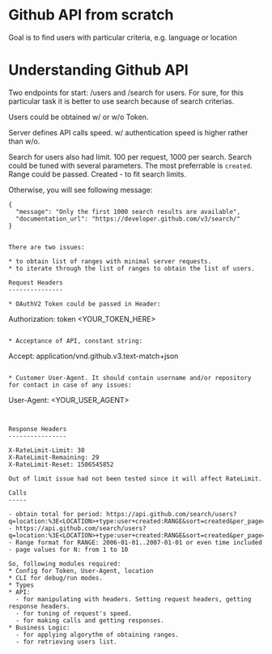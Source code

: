 Github API from scratch
================

Goal is to find users with particular criteria, e.g. language or location

Understanding Github API
========================

Two endpoints for start: /users and /search for users.
For sure, for this particular task it is better to use search because of search criterias.

Users could be obtained w/ or w/o Token.

Server defines API calls speed. w/ authentication speed is higher rather than w/o.

Search for users also had limit. 100 per request, 1000 per search. Search could be tuned with several parameters. The most preferrable is `created`. Range could be passed. Created - to fit search limits.

Otherwise, you will see following message:
```
{
  "message": "Only the first 1000 search results are available",
  "documentation_url": "https://developer.github.com/v3/search/"
}


There are two issues:

* to obtain list of ranges with minimal server requests.
* to iterate through the list of ranges to obtain the list of users.

Request Headers
---------------

* OAuthV2 Token could be passed in Header:

```
Authorization: token <YOUR_TOKEN_HERE>
```

* Acceptance of API, constant string:

```
Accept: application/vnd.github.v3.text-match+json
```

* Customer User-Agent. It should contain username and/or repository for contact in case of any issues:

```
User-Agent: <YOUR_USER_AGENT>
```


Response Headers
----------------

X-RateLimit-Limit: 30
X-RateLimit-Remaining: 29
X-RateLimit-Reset: 1506545852

Out of limit issue had not been tested since it will affect RateLimit.

Calls
-----

- obtain total for period: https://api.github.com/search/users?q=location:%3E<LOCATION>+type:user+created:RANGE&sort=created&per_page=1
- https://api.github.com/search/users?q=location:%3E<LOCATION>+type:user+created:RANGE&sort=created&per_page=100&page=N
- Range format for RANGE: 2006-01-01..2007-01-01 or even time included
- page values for N: from 1 to 10

So, following modules required:
* Config for Token, User-Agent, location
* CLI for debug/run modes.
* Types
* API:
  - for manipulating with headers. Setting request headers, getting response headers.
  - for tuning of request's speed.
  - for making calls and getting responses.
* Business Logic:
  - for applying algorythm of obtaining ranges.
  - for retrieving users list.
